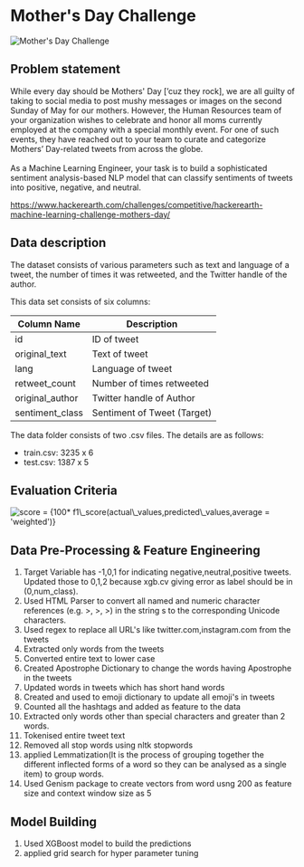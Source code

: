 <p>	
 <h1>Mother's Day Challenge</h1>	
</p>	

![Mother's Day Challenge](https://media-fastly.hackerearth.com/media/hackathon/hackerearth-machine-learning-challenge-mothers-day/images/09353cce9a-Mothers_Day_Cover.png)	

<h2>Problem statement</h2>	
While every day should be Mothers' Day [’cuz they rock], we are all guilty of taking to social media to post mushy messages or images on the second Sunday of May for our mothers. However, the Human Resources team of your organization wishes to celebrate and honor all moms currently employed at the company with a special monthly event. For one of such events, they have reached out to your team to curate and categorize Mothers’ Day-related tweets from across the globe.
<br><br>
As a Machine Learning Engineer, your task is to build a sophisticated sentiment analysis-based NLP model that can classify sentiments of tweets into positive, negative, and neutral.	
<br/>


https://www.hackerearth.com/challenges/competitive/hackerearth-machine-learning-challenge-mothers-day/

<h2>Data description</h2>	

The dataset consists of various parameters such as text and language of a tweet, the number of times it was retweeted, and the Twitter handle of the author.

This data set consists of six columns:	


| Column Name  | Description |	
| ------------- | ------------- |	
| id  | ID of tweet  |	
| original_text  | Text of tweet  |	
| lang  | Language of tweet  |	
| retweet_count  | Number of times retweeted  |	
| original_author  | Twitter handle of Author  |	
| sentiment_class	| Sentiment of Tweet (Target)| 

<p>The data folder consists of two .csv files. The details are as follows:</p>

* train.csv: 3235 x 6
* test.csv: 1387 x 5

<h2>Evaluation Criteria</h2>
<img src="https://latex.codecogs.com/gif.latex?score&space;=&space;{100*&space;f1\_score(actual\_values,predicted\_values,average&space;=&space;'weighted')}" title="score = {100* f1\_score(actual\_values,predicted\_values,average = 'weighted')}" />

<h2>Data Pre-Processing & Feature Engineering</h2>

1. Target Variable has -1,0,1 for indicating negative,neutral,positive tweets. Updated those to 0,1,2 because xgb.cv giving error as label should be in (0,num_class).
2. Used HTML Parser to convert all named and numeric character references (e.g. &gt;, &#62;, &#x3e;) in the string s to the corresponding Unicode characters.
3. Used regex to replace all URL's like twitter.com,instagram.com from the tweets
4. Extracted only words from the tweets
5. Converted entire text to lower case
6. Created Apostrophe Dictionary to change the words having Apostrophe in the tweets
7. Updated words in tweets which has short hand words
8. Created and used to emoji dictionary to update all emoji's in tweets
9. Counted all the hashtags and added as feature to the data
10. Extracted only words other than special characters and greater than 2 words.
11. Tokenised entire tweet text
12. Removed all stop words using nltk stopwords
13. applied Lemmatization(It is the process of grouping together the different inflected forms of a word so they can be analysed as a single item) to group words.
14. Used Genism package to create vectors from word usng 200 as feature size and context window size as 5

<h2>Model Building</h2>

1. Used XGBoost model to build the predictions 
2. applied grid search for hyper parameter tuning

